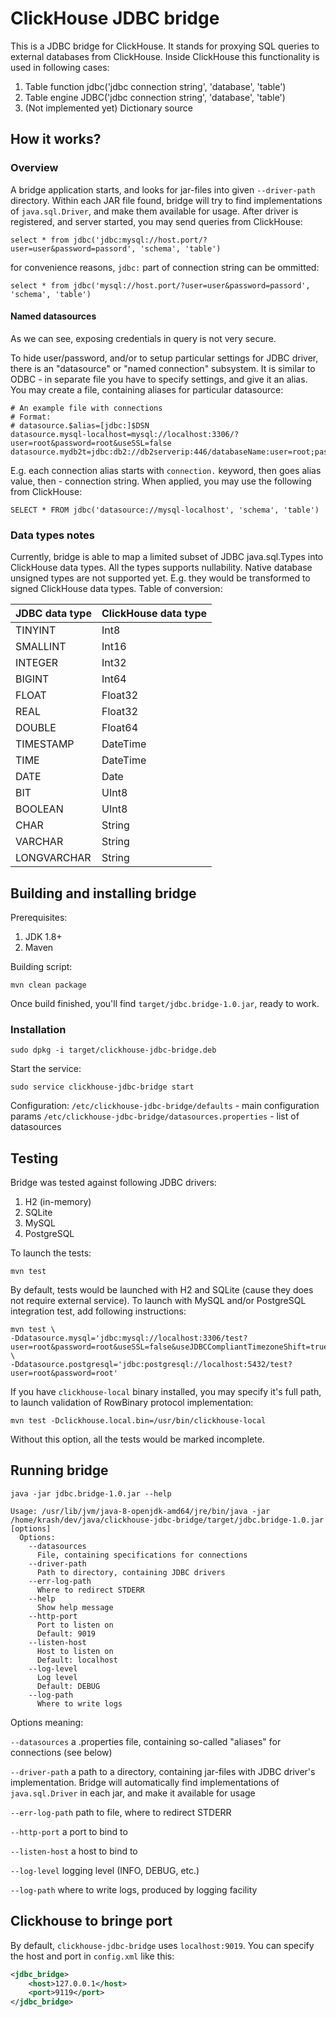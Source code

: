 ClickHouse JDBC bridge
=====

This is a JDBC bridge for ClickHouse. It stands for proxying SQL queries to external databases from ClickHouse.
Inside ClickHouse this functionality is used in following cases:

1. Table function jdbc('jdbc connection string', 'database', 'table')
2. Table engine JDBC('jdbc connection string', 'database', 'table')
3. (Not implemented yet) Dictionary source

## How it works?
### Overview
A bridge application starts, and looks for jar-files into given `--driver-path` directory.
Within each JAR file found, bridge will try to find implementations of `java.sql.Driver`, and make them 
available for usage. 
After driver is registered, and server started, you may send queries from ClickHouse:
```
select * from jdbc('jdbc:mysql://host.port/?user=user&password=passord', 'schema', 'table')
```
for convenience reasons, `jdbc:` part of connection string can be ommitted:
```
select * from jdbc('mysql://host.port/?user=user&password=passord', 'schema', 'table')
```

#### Named datasources
As we can see, exposing credentials in query is not very secure. 

To hide user/password, and/or to setup particular settings for JDBC driver, there is an "datasource" or "named connection" subsystem.
It is similar to ODBC - in separate file you have to specify settings, and give it an alias.
You may create a file, containing aliases for particular datasource:

 ```properties
# An example file with connections
# Format:
# datasource.$alias=[jdbc:]$DSN
datasource.mysql-localhost=mysql://localhost:3306/?user=root&password=root&useSSL=false
datasource.mydb2t=jdbc:db2://db2serverip:446/databaseName:user=root;password=root;useSSL=false;
 ```
E.g. each connection alias starts with `connection.` keyword, then goes alias value, then - connection string.
When applied, you may use the following from ClickHouse:
```roomsql
SELECT * FROM jdbc('datasource://mysql-localhost', 'schema', 'table')
 ```
 
### Data types notes
Currently, bridge is able to map a limited subset of JDBC java.sql.Types into ClickHouse data types.
All the types supports nullability.
Native database unsigned types are not supported yet. E.g. they would be transformed to signed ClickHouse data types.
Table of conversion:

| JDBC data type | ClickHouse data type |
|----------------|----------------------|
| TINYINT        | Int8 |
| SMALLINT       | Int16 |
| INTEGER        | Int32 |
| BIGINT         | Int64 |
| FLOAT          | Float32 |
| REAL           | Float32 |
| DOUBLE         | Float64 |
| TIMESTAMP      | DateTime |
| TIME           | DateTime |
| DATE           | Date |
| BIT            | UInt8 |
| BOOLEAN        | UInt8 |
| CHAR           | String |
| VARCHAR        | String |
| LONGVARCHAR    | String |

## Building and installing bridge
Prerequisites:
1. JDK 1.8+
2. Maven

Building script:
```
mvn clean package
```

Once build finished, you'll find `target/jdbc.bridge-1.0.jar`, ready to work.

### Installation
```
sudo dpkg -i target/clickhouse-jdbc-bridge.deb
```
Start the service:
```
sudo service clickhouse-jdbc-bridge start
```
Configuration:
`/etc/clickhouse-jdbc-bridge/defaults` - main configuration params
`/etc/clickhouse-jdbc-bridge/datasources.properties` - list of datasources

## Testing
Bridge was tested against following JDBC drivers:
1. H2 (in-memory)
2. SQLite
3. MySQL
4. PostgreSQL

To launch the tests:
```
mvn test
```

By default, tests would be launched with H2 and SQLite (cause they does not require external service).
To launch with MySQL and/or PostgreSQL integration test, add following instructions:
```
mvn test \
-Ddatasource.mysql='jdbc:mysql://localhost:3306/test?user=root&password=root&useSSL=false&useJDBCCompliantTimezoneShift=true&useLegacyDatetimeCode=false&serverTimezone=UTC' \
-Ddatasource.postgresql='jdbc:postgresql://localhost:5432/test?user=root&password=root'
```

If you have `clickhouse-local` binary installed, you may specify it's full path, to launch validation of RowBinary protocol implementation:
```
mvn test -Dclickhouse.local.bin=/usr/bin/clickhouse-local
```

Without this option, all the tests would be marked incomplete.
## Running bridge
```
java -jar jdbc.bridge-1.0.jar --help

Usage: /usr/lib/jvm/java-8-openjdk-amd64/jre/bin/java -jar /home/krash/dev/java/clickhouse-jdbc-bridge/target/jdbc.bridge-1.0.jar [options]
  Options:
    --datasources
      File, containing specifications for connections
    --driver-path
      Path to directory, containing JDBC drivers
    --err-log-path
      Where to redirect STDERR
    --help
      Show help message
    --http-port
      Port to listen on
      Default: 9019
    --listen-host
      Host to listen on
      Default: localhost
    --log-level
      Log level
      Default: DEBUG
    --log-path
      Where to write logs
```
Options meaning:

`--datasources` a .properties file, containing so-called "aliases" for connections (see below)

`--driver-path` a path to a directory, containing jar-files with JDBC driver's implementation. Bridge will automatically 
find implementations of `java.sql.Driver` in each jar, and make it available for usage

`--err-log-path` path to file, where to redirect STDERR

`--http-port` a port to bind to

`--listen-host` a host to bind to

`--log-level` logging level (INFO, DEBUG, etc.)

`--log-path` where to write logs, produced by logging facility 

## Clickhouse to bringe port
By default, `clickhouse-jdbc-bridge` uses `localhost:9019`. You can specify the host and port in `config.xml` like this:

```xml
<jdbc_bridge>
    <host>127.0.0.1</host>
    <port>9119</port>
</jdbc_bridge>
```

